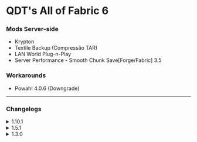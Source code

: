 # QDT's All of Fabric 6

### Mods Server-side
- Krypton
- Textile Backup (Compressão TAR)
- LAN World Plug-n-Play
- Server Performance - Smooth Chunk Save[Forge/Fabric] 3.5

### Workarounds
- Powah! 4.0.6 (Downgrade)

---
### Changelogs
<details>
<summary>1.10.1</summary>

  ### QDT's All of Fabric 6 1.10.1 v3 - 01/01/2024
  - VoxelMap foi removido e substituido pelo FTB Chunks pois foi determinado que os problemas de FPS anteriores não eram relacionados ao FTB Chunks; VoxelMap atual está bugado e foi descontinuado.

  ### Adicionar esse mods
  - Cooking for Blockheads 13.3.4 (Atualizar)
  - Farming for Blockheads 11.3.5 (Atualizar)
  - Create Slice & Dice 2.3.2 (Atualizar)
  - FTB Quests 1902.5.7-build.326 (Atualizar)

  - FTB Chunks 1902.4.3-build.321
  - FTB XMod Compat 1.2.3
  - Max Enchant X 1.3

  ### Remover esses mods
  - VoxelMap

  ---
  ### QDT's All of Fabric 6 1.10.1 v2 - 31/12/2023
  - Recipes do BotanyPots foram arrumados

  ### Adicionar esse mods
  - Memory Leak Fix 1.1.2
  - More Culling 0.17
  - Exordium 1.0.2 (Renderiza o inventario num FPS menor)
  - Observable 3.3.1 (Ajuda a diagonsticar lag)

  ---
  ### QDT's All of Fabric 6 1.10.1 v1 - 30/12/2023

  Essa versão foi criada a partir de um upgrade da 1.5.1 portanto os mods manualmente adicionados anteriormente permaneceram
  
  ### Tirar alguns mods que foram adicionados na atualização
  - Spice of Fabric (Fabric) - Tem que comer comidas diferenciadas
  - Better Combat [Fabric & Forge] - Animação bonitinha
  - FTB Chunks

  ### Adicionar esse mods
  - Zenith 0.7.1 (Upgrade)
  - Immersive Aircraft 0.6.2 (Upgrade)

  - MC Dungeon Artifacts 1.5.3 (Acidentalmente removido durante o upgrade pra 1.5)

  ### Adicionar alguns mods que foram tirados durante as atualização pra evitar de quebrar o mundo
  - Snowy Spirit 2.1.13 (Upgrade)
  - MedievalWeapons 1.4.5 (Upgrade)
  - YUNG's Better Nether Fortresses 1.0.6 (Upgrade)
  - BotanyPots 9.0.42 (Upgrade)
  - BotanyTrees 5.0.8 (Upgrade)

  - Friends&Foes 2.0.6 (Substituto do Mob Vote 2022)
</details>

<details>
<summary>1.5.1</summary>

  ### QDT's All of Fabric 6 1.5.1 v3 - 30/03/2023

  ### Adicionar esse mods
  - Cull Less Leaves 1.0.6
  - Immersive Portals
  - Ring of Repair
  - Repair Kit
  - High-Speed Rail 0.0.2
  - Zenith
  - Sound Muffler (CurseForge)
  - Create Slice & Dice

  ### Atualizar esses mods
  - Building Wand (2.6.5)
  - Vinery (1.2.4)
  - Traveler's Backpack (8.2.19)
  - Mine Cells (1.4.0)

  ### Adicionar alguns mods que foram tirados na atualização pra evitar de quebrar o mundo
  - Snowy Spirit
  - More Frogs
  - MedievalWeapons 
  - Lil' Wings
  - Small Ships
  - Shroom Dealers!
  - Mob Vote 2022 [Fabric] - Sniffer, Rascal, Tuff Golem
  - YUNG's Better Nether Fortresses

  ### Tirar alguns mods que foram adicionados na atualização
  - Spice of Fabric (Fabric) - Tem que comer comidas - diferenciadas
  - Better Combat [Fabric & Forge] - Animação bonitinha
  - More Mob Variants - Adiciona mob bonitinho (opcional)
</details>

<details>
<summary>1.3.0</summary>
  
  ### QDT's All of Fabric 6 1.3.0 v1 - 22/03/2023
  - Downgrade pro Iris 1.4.0
  - Immersive Portals 2.3.1
  - Ring of Repair
  - Repair Kit 
  - Atualizar o Roughly Enough Items pra ultima versão (9.1.595)
  - High-Speed Rail (Uso pra Gravel)
  - MC Dungeon Artifacts
</details>
